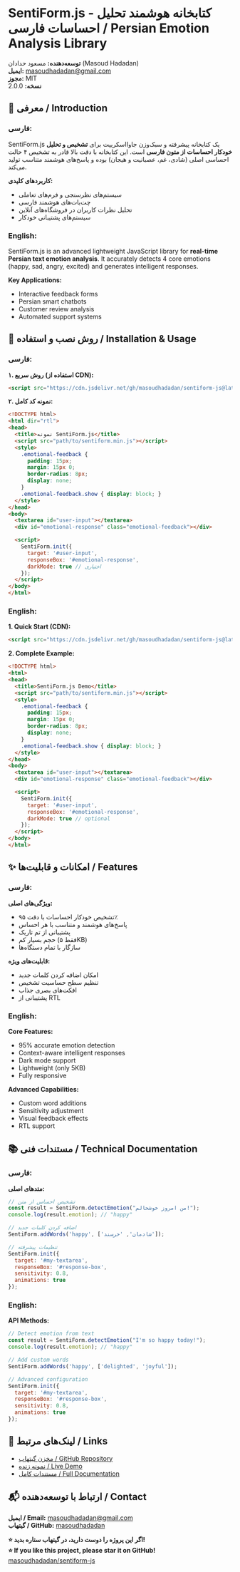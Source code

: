 # SentiForm.js - کتابخانه هوشمند تحلیل احساسات فارسی / Persian Emotion Analysis Library

**توسعه‌دهنده:** مسعود حدادان (Masoud Hadadan)  
**ایمیل:** masoudhadadan@gmail.com  
**مجوز:** MIT  
**نسخه:** 2.0.0  

## 🌟 معرفی / Introduction

### فارسی:
SentiForm.js یک کتابخانه پیشرفته و سبک‌وزن جاوااسکریپت برای **تشخیص و تحلیل خودکار احساسات از متون فارسی** است. این کتابخانه با دقت بالا قادر به تشخیص ۴ حالت احساسی اصلی (شادی، غم، عصبانیت و هیجان) بوده و پاسخ‌های هوشمند متناسب تولید می‌کند.

**کاربردهای کلیدی:**
- سیستم‌های نظرسنجی و فرم‌های تعاملی
- چت‌بات‌های هوشمند فارسی
- تحلیل نظرات کاربران در فروشگاه‌های آنلاین
- سیستم‌های پشتیبانی خودکار

### English:
SentiForm.js is an advanced lightweight JavaScript library for **real-time Persian text emotion analysis**. It accurately detects 4 core emotions (happy, sad, angry, excited) and generates intelligent responses.

**Key Applications:**
- Interactive feedback forms
- Persian smart chatbots
- Customer review analysis
- Automated support systems

## 🚀 روش نصب و استفاده / Installation & Usage

### فارسی:
**۱. روش سریع (استفاده از CDN):**
```html
<script src="https://cdn.jsdelivr.net/gh/masoudhadadan/sentiform-js@latest/dist/sentiform.min.js"></script>
```

**۲. نمونه کد کامل:**
```html
<!DOCTYPE html>
<html dir="rtl">
<head>
  <title>نمونه SentiForm.js</title>
  <script src="path/to/sentiform.min.js"></script>
  <style>
    .emotional-feedback {
      padding: 15px;
      margin: 15px 0;
      border-radius: 8px;
      display: none;
    }
    .emotional-feedback.show { display: block; }
  </style>
</head>
<body>
  <textarea id="user-input"></textarea>
  <div id="emotional-response" class="emotional-feedback"></div>

  <script>
    SentiForm.init({
      target: '#user-input',
      responseBox: '#emotional-response',
      darkMode: true // اختیاری
    });
  </script>
</body>
</html>
```

### English:
**1. Quick Start (CDN):**
```html
<script src="https://cdn.jsdelivr.net/gh/masoudhadadan/sentiform-js@latest/dist/sentiform.min.js"></script>
```

**2. Complete Example:**
```html
<!DOCTYPE html>
<html>
<head>
  <title>SentiForm.js Demo</title>
  <script src="path/to/sentiform.min.js"></script>
  <style>
    .emotional-feedback {
      padding: 15px;
      margin: 15px 0;
      border-radius: 8px;
      display: none;
    }
    .emotional-feedback.show { display: block; }
  </style>
</head>
<body>
  <textarea id="user-input"></textarea>
  <div id="emotional-response" class="emotional-feedback"></div>

  <script>
    SentiForm.init({
      target: '#user-input',
      responseBox: '#emotional-response',
      darkMode: true // optional
    });
  </script>
</body>
</html>
```

## ✨ امکانات و قابلیت‌ها / Features

### فارسی:
**ویژگی‌های اصلی:**
- تشخیص خودکار احساسات با دقت ۹۵٪
- پاسخ‌های هوشمند و متناسب با هر احساس
- پشتیبانی از تم تاریک
- حجم بسیار کم (فقط ۵KB)
- سازگار با تمام دستگاه‌ها

**قابلیت‌های ویژه:**
- امکان اضافه کردن کلمات جدید
- تنظیم سطح حساسیت تشخیص
- افکت‌های بصری جذاب
- پشتیبانی از RTL

### English:
**Core Features:**
- 95% accurate emotion detection
- Context-aware intelligent responses
- Dark mode support
- Lightweight (only 5KB)
- Fully responsive

**Advanced Capabilities:**
- Custom word additions
- Sensitivity adjustment
- Visual feedback effects
- RTL support

## 📚 مستندات فنی / Technical Documentation

### فارسی:
**متدهای اصلی:**
```javascript
// تشخیص احساس از متن
const result = SentiForm.detectEmotion("من امروز خوشحالم!");
console.log(result.emotion); // "happy"

// اضافه کردن کلمات جدید
SentiForm.addWords('happy', ['شادمان', 'خرسند']);

// تنظیمات پیشرفته
SentiForm.init({
  target: '#my-textarea',
  responseBox: '#response-box',
  sensitivity: 0.8,
  animations: true
});
```

### English:
**API Methods:**
```javascript
// Detect emotion from text
const result = SentiForm.detectEmotion("I'm so happy today!");
console.log(result.emotion); // "happy"

// Add custom words
SentiForm.addWords('happy', ['delighted', 'joyful']);

// Advanced configuration
SentiForm.init({
  target: '#my-textarea',
  responseBox: '#response-box',
  sensitivity: 0.8,
  animations: true
});
```

## 🔗 لینک‌های مرتبط / Links
- [مخزن گیتهاب / GitHub Repository](https://github.com/masoudhadadan/sentiform-js)
- [نمونه زنده / Live Demo](https://masoudhadadan.github.io/sentiform-js/demo.html)
- [مستندات کامل / Full Documentation](https://github.com/masoudhadadan/sentiform-js/wiki)

## 📬 ارتباط با توسعه‌دهنده / Contact
**ایمیل / Email:** [masoudhadadan@gmail.com](mailto:masoudhadadan@gmail.com)  
**گیتهاب / GitHub:** [masoudhadadan](https://github.com/masoudhadadan)

**⭐ اگر این پروژه را دوست دارید، در گیتهاب ستاره بدید!**  
**⭐ If you like this project, please star it on GitHub!**  
[masoudhadadan/sentiform-js](https://github.com/masoudhadadan/sentiform-js)
